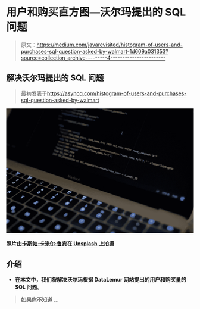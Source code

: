 # 用户和购买直方图—沃尔玛提出的 SQL 问题

> 原文：<https://medium.com/javarevisited/histogram-of-users-and-purchases-sql-question-asked-by-walmart-1d609a031353?source=collection_archive---------4----------------------->

## 解决沃尔玛提出的 SQL 问题

> 最初发表于<https://asyncq.com/histogram-of-users-and-purchases-sql-question-asked-by-walmart>

**![](img/bf91d41aa7f561f2b67277efe6bf8b65.png)**

**照片由[卡斯帕·卡米尔·鲁宾](https://unsplash.com/@casparrubin?utm_source=medium&utm_medium=referral)在 [Unsplash](https://unsplash.com?utm_source=medium&utm_medium=referral) 上拍摄**

## **介绍**

*   **在本文中，我们将解决沃尔玛根据 DataLemur 网站提出的用户和购买量的 SQL 问题。**

> **如果你不知道 …**
